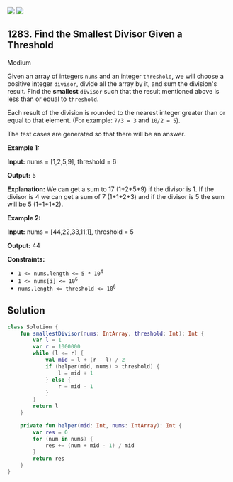 [![](https://img.shields.io/github/stars/javadev/LeetCode-in-Kotlin?label=Stars&style=flat-square)](https://github.com/javadev/LeetCode-in-Kotlin)
[![](https://img.shields.io/github/forks/javadev/LeetCode-in-Kotlin?label=Fork%20me%20on%20GitHub%20&style=flat-square)](https://github.com/javadev/LeetCode-in-Kotlin/fork)

## 1283\. Find the Smallest Divisor Given a Threshold

Medium

Given an array of integers `nums` and an integer `threshold`, we will choose a positive integer `divisor`, divide all the array by it, and sum the division's result. Find the **smallest** `divisor` such that the result mentioned above is less than or equal to `threshold`.

Each result of the division is rounded to the nearest integer greater than or equal to that element. (For example: `7/3 = 3` and `10/2 = 5`).

The test cases are generated so that there will be an answer.

**Example 1:**

**Input:** nums = [1,2,5,9], threshold = 6

**Output:** 5

**Explanation:** We can get a sum to 17 (1+2+5+9) if the divisor is 1. If the divisor is 4 we can get a sum of 7 (1+1+2+3) and if the divisor is 5 the sum will be 5 (1+1+1+2).

**Example 2:**

**Input:** nums = [44,22,33,11,1], threshold = 5

**Output:** 44

**Constraints:**

*   <code>1 <= nums.length <= 5 * 10<sup>4</sup></code>
*   <code>1 <= nums[i] <= 10<sup>6</sup></code>
*   <code>nums.length <= threshold <= 10<sup>6</sup></code>

## Solution

```kotlin
class Solution {
    fun smallestDivisor(nums: IntArray, threshold: Int): Int {
        var l = 1
        var r = 1000000
        while (l <= r) {
            val mid = l + (r - l) / 2
            if (helper(mid, nums) > threshold) {
                l = mid + 1
            } else {
                r = mid - 1
            }
        }
        return l
    }

    private fun helper(mid: Int, nums: IntArray): Int {
        var res = 0
        for (num in nums) {
            res += (num + mid - 1) / mid
        }
        return res
    }
}
```